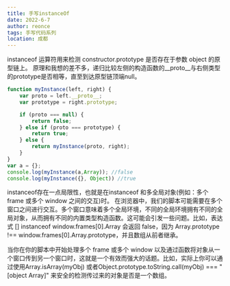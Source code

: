 ```yaml
---
title: 手写instanceOf
date: 2022-6-7
author: reonce
tags: 手写代码系列
location: 成都  
---
```

instanceof 运算符用来检测 constructor.prototype 是否存在于参数 object 的原型链上。
原理和我想的差不多，递归比较左侧的构造函数的__proto__与右侧类型的prototype是否相等，直至到达原型链顶端null。

~~~js
function myInstance(left, right) {
    var proto = left.__proto__;
    var prototype = right.prototype;

    if (proto === null) {
        return false;
    } else if (proto === prototype) {
        return true;
    } else {
        return myInstance(proto, right);
    }
}
var a = {};
console.log(myInstance(a,Array)); //false
console.log(myInstance({}, Object)) //true
~~~

instanceof存在一点局限性，也就是在instanceof 和多全局对象(例如：多个 frame 或多个 window 之间的交互)时。
在浏览器中，我们的脚本可能需要在多个窗口之间进行交互。多个窗口意味着多个全局环境，不同的全局环境拥有不同的全局对象，从而拥有不同的内置类型构造函数。这可能会引发一些问题。比如，表达式 [] instanceof window.frames[0].Array 会返回 false，因为 Array.prototype !== window.frames[0].Array.prototype，并且数组从前者继承。

当你在你的脚本中开始处理多个 frame 或多个 window 以及通过函数将对象从一个窗口传到另一个窗口时，这就是一个有效而强大的话题。比如，实际上你可以通过使用Array.isArray(myObj) 或者Object.prototype.toString.call(myObj) === "[object Array]" 来安全的检测传过来的对象是否是一个数组。
